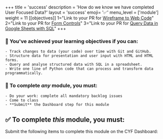 +++
title = 'success'
description = 'How do we know we have completed User Focused Data?'
layout = 'success'
emoji= '✅'
menu_level = ['module']
weight = 11
[[objectives]]
1="Link to your PR for [Wireframe to Web Code](https://github.com/CodeYourFuture/Module-User-Focused-Data/issues/90)"
2="Link to your PR for [Form Controls](https://github.com/CodeYourFuture/Module-User-Focused-Data/issues/88)"
3="Link to your PR for [Query Data in Google Sheets with SQL](https://github.com/CodeYourFuture/Module-User-Focused-Data/issues/104)"
+++

### 🎯 You've achieved your learning objectives if you can:

```objectives
- Track changes to data (your code) over time with Git and GitHub.
- Structure data for presentation and user input with HTML and HTML forms.
- Query and analyse structured data with SQL in a spreadsheet.
- Write one line of Python code that can process and transform data programmatically.
```

### 💯 To complete _any_ module, you must:

```objectives
- Do your work: complete all mandatory backlog issues
- Come to class
- **Submit** the Dashboard step for this module
```

## ✅ To complete _this_ module, you must:

Submit the following items to complete this module on the CYF Dashboard:
